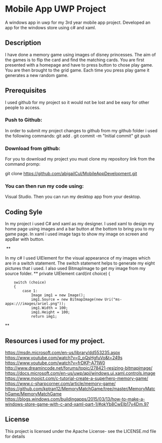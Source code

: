 # Mobile App UWP Project
A windows app in uwp for my 3rd year mobile app project. Developed an app for the windows store using c# and xaml.
## Description
I have done a memory game using images of disney princesses. The aim of the games is to flip the card and find the matching cards.
You are first presented with a homepage and have to press button to chose play game. You are then brought to the grid game. Each time you press play game it generates a new random game.

## Prerequisites

I used github for my project so it would not be lost and be easy for other people to access.

### Push to Github:

In order to submit my project changes to github from my github folder i used the following commands:
git add .
git commit -m "Initial commit"
git push

### Download from github:
For you to download my project you must clone my repository link from the command promp:

git clone https://github.com/abigailCul/MobileAppDevelopment.git

### You can then run my code using:
Visual Studio. Then you can run my desktop app from your desktop.

## Coding Syle

In my project i used C# and xaml as my designer.
I used xaml to design my home page using images and a bar button at the bottom to bring you to my game page. 
In xaml i used image tags to show my image on screen and appBar with button.

<AppBar IsOpen="True" IsSticky="True">
            <StackPanel Orientation="Vertical">
                <AppBarButton Icon="Play" Label="Play Game" Click="Play_Game" Background="MediumPurple"/>
            </StackPanel>
        </AppBar>

<Image x:Name="Card1_Click" Source="images/question.png" Grid.Row="0" Grid.Column="0" />
**

In my c# I used UIElement for the visual appearance of my images which are in a switch statement.
The switch statement helps to generate my eight pictures that i used. I also used BitmapImage to get my image from my source folder.
**
 private UIElement card(int choice)
    {

        switch (choice)
        {
            case 1:
                Image img1 = new Image();
                img1.Source = new BitmapImage(new Uri("ms-appx:///images/ariel.png"));
                img1.Width = 100;
                img1.Height = 100;
                return img1;
**



## Resources i used for my project.
https://msdn.microsoft.com/en-us/library/dd553235.aspx
https://www.youtube.com/watch?v=0_pQsHgfuVo&t=249s
https://www.youtube.com/watch?v=frDKP-A71W0
http://www.dreamincode.net/forums/topic/278421-resizing-bitmapimage/
https://docs.microsoft.com/en-us/uwp/api/windows.ui.xaml.controls.image
https://www.mooict.com/c-tutorial-create-a-superhero-memory-game/
https://www.c-sharpcorner.com/article/memory-game/
https://github.com/kptran12/MemoryMatchGame/tree/master/MemoryMatchGame/MemoryMatchGame
https://blogs.windows.com/buildingapps/2015/03/13/how-to-make-a-windows-store-game-with-c-and-xaml-part-1/#okYb8CwEIb17y4Dm.97


## License

This project is licensed under the Apache License- see the LICENSE.md file for details

  
